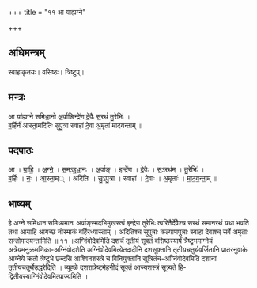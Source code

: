 +++
title = "११ आ याह्यग्ने"

+++
## अधिमन्त्रम्
स्वाहाकृतयः। वसिष्ठः। त्रिष्टुप्।

## मन्त्रः
आ या॑ह्यग्ने समिधा॒नो अ॒र्वाङिन्द्रे॑ण दे॒वैः स॒रथं॑ तु॒रेभिः॑ ।  
ब॒र्हिर्न॑ आस्ता॒मदि॑तिः सुपु॒त्रा स्वाहा॑ दे॒वा अ॒मृता॑ मादयन्ताम् ॥

## पदपाठः
आ । या॒हि॒ । अ॒ग्ने॒ । स॒म्ऽइ॒धा॒नः । अ॒र्वाङ् । इन्द्रे॑ण । दे॒वैः । स॒ऽरथ॑म् । तु॒रेभिः॑ ।  
ब॒र्हिः । नः॒ । आ॒स्ता॒म्् । अदि॑तिः । सु॒ऽपु॒त्रा । स्वाहा॑ । दे॒वाः । अ॒मृताः॑ । मा॒द॒य॒न्ता॒म् ॥

## भाष्यम्
हे अग्ने समिधान समिध्यमानः अर्वाङ्स्मदभिमुखस्त्वं इन्द्रेण तुरेभिः त्वरितैर्देवैश्च सरथं समानरथं यथा भवति तथा आयाहि आगच्छ नोस्माकं बर्हिरध्यास्ताम् । अदितिश्च सुपुत्राः कल्याणपुत्राः स्वाहा देवाश्च् सर्वे अमृताः सन्तोमादयन्तामिति ॥ ११ ॥अग्निंवोदेवमिति दशर्चं तृतीयं सूक्तं वसिष्ठस्यार्षं त्रैष्टुभमाग्नेयं अत्रेयमनुक्रमणिका-अग्निंवोदशेति अग्निंवोदेवमित्येतदादीनि दशसूक्तानि तृतीयचतुर्थवर्जितानि प्रातरनुवाके आग्नेये क्रतौ त्रैष्टुभे छन्दसि आश्विनशस्त्रे च विनियुक्तानि सूत्रितंच-अग्निंवोदेवमिति दशानां तृतीयचतुर्थेउद्धरेदिति । व्युह्ळे दशरात्रेष्टमेहनीदं सूक्तं आज्यशस्त्रं सूत्र्यते हि-द्वितीयस्याग्निंवोदेवमित्याज्यमिति ।